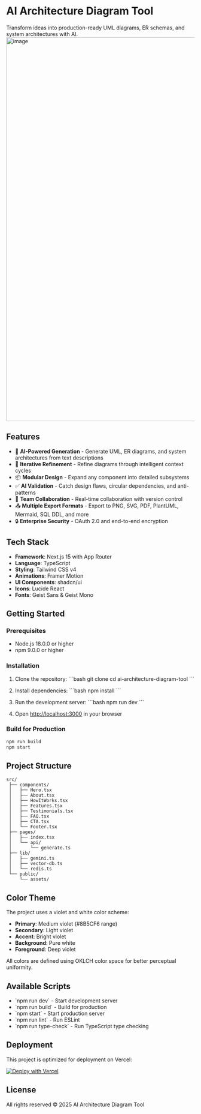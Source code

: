 # AI Architecture Diagram Tool

Transform ideas into production-ready UML diagrams, ER schemas, and system architectures with AI.
<img width="1536" height="1024" alt="image" src="https://github.com/user-attachments/assets/6f7e4840-cde9-4402-bf95-b1aa5c4db0e7" />


## Features

- 🤖 **AI-Powered Generation** - Generate UML, ER diagrams, and system architectures from text descriptions
- 🔄 **Iterative Refinement** - Refine diagrams through intelligent context cycles
- 📦 **Modular Design** - Expand any component into detailed subsystems
- ✅ **AI Validation** - Catch design flaws, circular dependencies, and anti-patterns
- 👥 **Team Collaboration** - Real-time collaboration with version control
- 📤 **Multiple Export Formats** - Export to PNG, SVG, PDF, PlantUML, Mermaid, SQL DDL, and more
- 🔒 **Enterprise Security** - OAuth 2.0 and end-to-end encryption

## Tech Stack

- **Framework**: Next.js 15 with App Router
- **Language**: TypeScript
- **Styling**: Tailwind CSS v4
- **Animations**: Framer Motion
- **UI Components**: shadcn/ui
- **Icons**: Lucide React
- **Fonts**: Geist Sans & Geist Mono

## Getting Started

### Prerequisites

- Node.js 18.0.0 or higher
- npm 9.0.0 or higher

### Installation

1. Clone the repository:
\`\`\`bash
git clone <repository-url>
cd ai-architecture-diagram-tool
\`\`\`

2. Install dependencies:
\`\`\`bash
npm install
\`\`\`

3. Run the development server:
\`\`\`bash
npm run dev
\`\`\`

4. Open [http://localhost:3000](http://localhost:3000) in your browser

### Build for Production

```bash
npm run build
npm start
```

## Project Structure

```
src/
 ├── components/
 │   ├── Hero.tsx
 │   ├── About.tsx
 │   ├── HowItWorks.tsx
 │   ├── Features.tsx
 │   ├── Testimonials.tsx
 │   ├── FAQ.tsx
 │   ├── CTA.tsx
 │   └── Footer.tsx
 ├── pages/
 │   ├── index.tsx
 │   └── api/
 │       └── generate.ts
 ├── lib/
 │   ├── gemini.ts
 │   ├── vector-db.ts
 │   └── redis.ts
 └── public/
     └── assets/
```

## Color Theme

The project uses a violet and white color scheme:

- **Primary**: Medium violet (#8B5CF6 range)
- **Secondary**: Light violet
- **Accent**: Bright violet
- **Background**: Pure white
- **Foreground**: Deep violet

All colors are defined using OKLCH color space for better perceptual uniformity.

## Available Scripts

- \`npm run dev\` - Start development server
- \`npm run build\` - Build for production
- \`npm start\` - Start production server
- \`npm run lint\` - Run ESLint
- \`npm run type-check\` - Run TypeScript type checking

## Deployment

This project is optimized for deployment on Vercel:

[![Deploy with Vercel](https://vercel.com/button)](https://vercel.com/new)

## License

All rights reserved © 2025 AI Architecture Diagram Tool

